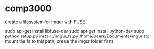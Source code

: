 # comp3000
create a filesystem for imgur with FUSE

sudo apt-get install libfuse-dev
sudo apt-get install python-dev
sudo python setup.py install
./imgur_fs.py /home/users/Documents/imgur
(to mount the fs to this path, create the imgur folder first)
